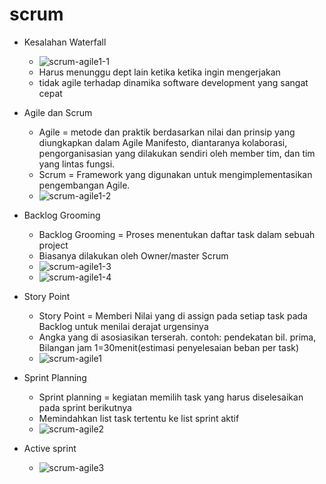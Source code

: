 # scrum

- Kesalahan Waterfall
  - ![scrum-agile1-1](https://user-images.githubusercontent.com/24581953/201456536-cf28a949-c8bd-435d-bf95-2a958ddf3c89.jpg)
  - Harus menunggu dept lain ketika ketika ingin mengerjakan
  - tidak agile terhadap dinamika software development yang sangat cepat
- Agile dan Scrum
  - Agile = metode dan praktik berdasarkan nilai dan prinsip yang diungkapkan dalam Agile Manifesto, diantaranya kolaborasi, pengorganisasian yang dilakukan sendiri oleh member tim, dan tim yang lintas fungsi.
  - Scrum = Framework yang digunakan untuk mengimplementasikan pengembangan Agile.
  - ![scrum-agile1-2](https://user-images.githubusercontent.com/24581953/201456702-21014156-9f4b-4438-b3b3-1fb5fcfce0a4.jpg)
- Backlog Grooming
  - Backlog Grooming = Proses menentukan daftar task dalam sebuah project
  - Biasanya dilakukan oleh Owner/master Scrum
  - ![scrum-agile1-3](https://user-images.githubusercontent.com/24581953/201456520-bfe1e174-ad4a-401b-a27d-4f1784b2d962.jpg)
  - ![scrum-agile1-4](https://user-images.githubusercontent.com/24581953/201457099-08cafd3b-af39-4730-bb6a-829bcc709000.jpg)

- Story Point
  - Story Point = Memberi Nilai yang di assign pada setiap task pada Backlog untuk menilai derajat urgensinya
  - Angka yang di asosiasikan terserah. contoh: pendekatan bil. prima, Bilangan jam 1=30menit(estimasi penyelesaian beban per task)
  - ![scrum-agile1](https://user-images.githubusercontent.com/24581953/201456246-a2c8c143-5c0d-42eb-879a-1729ee6a2917.jpg)
- Sprint Planning
  - Sprint planning = kegiatan memilih task yang harus diselesaikan pada sprint berikutnya
  - Memindahkan list task tertentu ke list sprint aktif
  - ![scrum-agile2](https://user-images.githubusercontent.com/24581953/201456255-b06afb7a-d5d0-4b54-bec9-f3da12ea61c3.jpg)
- Active sprint
  - ![scrum-agile3](https://user-images.githubusercontent.com/24581953/201456272-8c663560-0ef1-4a21-ac7f-0e30b4614d48.jpg)
